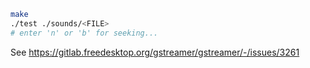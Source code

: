```sh
make
./test ./sounds/<FILE>
# enter 'n' or 'b' for seeking...
```

See https://gitlab.freedesktop.org/gstreamer/gstreamer/-/issues/3261
